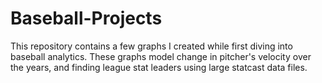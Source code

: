 # Baseball-Projects

This repository contains a few graphs I created while first diving into baseball analytics. These graphs model change in pitcher's velocity over the years, and finding league stat leaders using large statcast data files.
